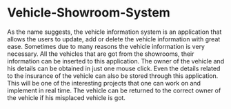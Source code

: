 # Vehicle-Showroom-System
As the name suggests, the vehicle information system is an application that allows the users to update, add or delete the vehicle information with great ease. Sometimes due to many reasons the vehicle information is very necessary. All the vehicles that are got from the showrooms, their information can be inserted to this application. The owner of the vehicle and his details can be obtained in just one mouse click. Even the details related to the insurance of the vehicle can also be stored through this application. This will be one of the interesting projects that one can work on and implement in real time. The vehicle can be returned to the correct owner of the vehicle if his misplaced vehicle is got.
